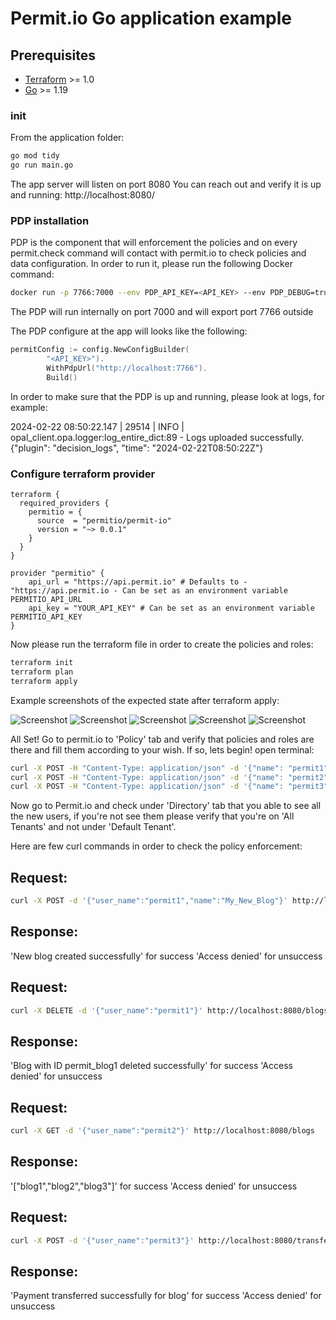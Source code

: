 # Permit.io Go application example

##  Prerequisites

- [Terraform](https://developer.hashicorp.com/terraform/downloads) >= 1.0
- [Go](https://golang.org/doc/install) >= 1.19

### init

From the application folder:

```sh
go mod tidy
go run main.go
```

The app server will listen on port 8080
You can reach out and verify it is up and running: http://localhost:8080/

### PDP installation
PDP is the component that will enforcement the policies and on every permit.check command will contact with permit.io to check policies and data configuration.
In order to run it, please run the following Docker command:

```sh
docker run -p 7766:7000 --env PDP_API_KEY=<API_KEY> --env PDP_DEBUG=true permitio/pdp-v2:latest
```
The PDP will run internally on port 7000 and will export port 7766 outside

The PDP configure at the app will looks like the following:

```go
permitConfig := config.NewConfigBuilder(
		"<API_KEY>").
		WithPdpUrl("http://localhost:7766").
		Build()
```
In order to make sure that the PDP is up and running, please look at logs, for example:

2024-02-22 08:50:22.147 | 29514 | INFO     | opal_client.opa.logger:log_entire_dict:89 - Logs uploaded successfully. {"plugin": "decision_logs", "time": "2024-02-22T08:50:22Z"}

### Configure terraform provider
```hcl
terraform {
  required_providers {
    permitio = {
      source  = "permitio/permit-io"
      version = "~> 0.0.1"
    }
  }
}

provider "permitio" {
    api_url = "https://api.permit.io" # Defaults to - "https://api.permit.io - Can be set as an environment variable PERMITIO_API_URL
    api_key = "YOUR_API_KEY" # Can be set as an environment variable PERMITIO_API_KEY
}
```

Now please run the terraform file in order to create the policies and roles:

```sh
terraform init
terraform plan
terraform apply
```
Example screenshots of the expected state after terraform apply:

![Screenshot](images/roles.png)
![Screenshot](images/editor.png)
![Screenshot](images/owner.png)
![Screenshot](images/pu.png)
![Screenshot](images/viewer.png)

All Set! Go to permit.io to 'Policy' tab and verify that policies and roles are there and fill them according to your wish.
If so, lets begin! open terminal:

```sh
curl -X POST -H "Content-Type: application/json" -d '{"name": "permit1"}' http://localhost:8080/signup
curl -X POST -H "Content-Type: application/json" -d '{"name": "permit2"}' http://localhost:8080/signup
curl -X POST -H "Content-Type: application/json" -d '{"name": "permit3"}' http://localhost:8080/signup
```
Now go to Permit.io and check under 'Directory' tab that you able to see all the new users, if you're not see them please verify that you're on 'All Tenants' and not under 'Default Tenant'.

Here are few curl commands in order to check the policy enforcement:

## Request:
```sh
curl -X POST -d '{"user_name":"permit1","name":"My_New_Blog"}' http://localhost:8080/blogs
```
## Response:
'New blog created successfully' for success
'Access denied' for unsuccess

## Request:
```sh
curl -X DELETE -d '{"user_name":"permit1"}' http://localhost:8080/blogs/permit_blog1
```
## Response:
'Blog with ID permit_blog1 deleted successfully' for success
'Access denied' for unsuccess


## Request:
```sh
curl -X GET -d '{"user_name":"permit2"}' http://localhost:8080/blogs
```
## Response:
'["blog1","blog2","blog3"]' for success
'Access denied' for unsuccess


## Request:
```sh
curl -X POST -d '{"user_name":"permit3"}' http://localhost:8080/transfer_payment_for_blog
```
## Response:
'Payment transferred successfully for blog' for success
'Access denied' for unsuccess


